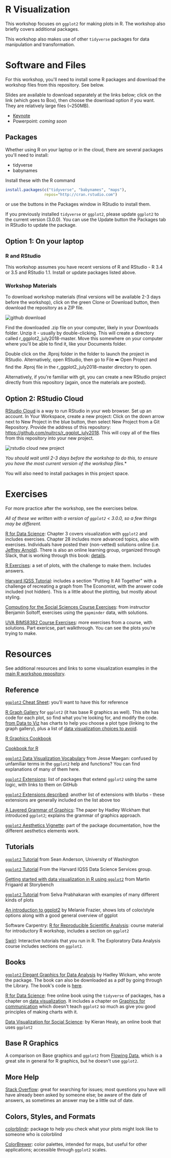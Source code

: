 # R Visualization

This workshop focuses on `ggplot2` for making plots in R.  The workshop also briefly covers additional packages.  

This workshop also makes use of other `tidyverse` packages for data manipulation and transformation.

# Software and Files

For this workshop, you'll need to install some R packages and download the workshop files from this repository. See below.

Slides are available to download separately at the links below; click on the link (which goes to Box), then choose the download option if you want.  They are relatively large files (~250MB).

* [Keynote](https://northwestern.box.com/s/j5cedht1d28nl0kmgpil4q7trwhh446v)
* Powerpoint: *coming soon*

## Packages

Whether using R on your laptop or in the cloud, there are several packages you'll need to install: 

* tidyverse
* babynames

Install these with the R command

```r
install.packages(c("tidyverse", "babynames", "maps"), 
                 repos="http://cran.rstudio.com")
```

or use the buttons in the Packages window in RStudio to install them.

If you previously installed `tidyverse` or `ggplot2`, please update `ggplot2` to the current version (3.0.0). You can use the Update button the Packages tab in RStudio to update the package.


## Option 1: On your laptop 

### R and RStudio

This workshop assumes you have recent versions of R and RStudio - R 3.4 or 3.5 and RStudio 1.1.  Install or update packages listed above.

### Workshop Materials

To download workshop materials (final versions will be available 2-3 days before the workshop), click on the green Clone or Download button, then download the repository as a ZIP file.  

![github download](images/githubdownload.png)

Find the downloaded .zip file on your computer, likely in your Downloads folder.  Unzip it - usually by double-clicking.  This will create a directory called r\_ggplot2\_july2018-master.  Move this somewhere on your computer where you'll be able to find it, like your Documents folder.  

Double click on the .Rproj folder in the folder to launch the project in RStudio.  Alternatively, open RStudio, then go to File :arrow_right: Open Project and find the .Rproj file in the r\_ggplot2\_july2018-master directory to open.

Alternatively, if you're familiar with git, you can create a new RStudio project directly from this repository (again, once the materials are posted).


## Option 2: RStudio Cloud

[RStudio Cloud](https://rstudio.cloud) is a way to run RStudio in your web browser.  Set up an account.  In Your Workspace, create a new project: Click on the down arrow next to New Project in the blue button, then select New Project from a Git Repository.  Provide the address of this repository: https://github.com/nuitrcs/r_ggplot_july2018.  This will copy all of the files from this repository into your new project.  

![rstudio cloud new project](images/rstudiocloud.png)

*You should wait until 2-3 days before the workshop to do this, to ensure you have the most current version of the workshop files.**

You will also need to install packages in this project space.

# Exercises

For more practice after the workshop, see the exercises below.

*All of these we written with a version of `ggplot2` < 3.0.0, so a few things may be different.*

[R for Data Science](http://r4ds.had.co.nz/): Chapter 3 covers visualization with `ggplot2` and includes exercises.  Chapter 28 includes more advanced topics, also with exercises.  Individuals have posted their (non-vetted) solutions online (i.e. [Jeffrey Arnold](https://jrnold.github.io/r4ds-exercise-solutions/)).  There is also an online learning group, organized through Slack, that is working through this book: [details](https://medium.com/@kierisi/r4ds-the-next-iteration-d51e0a1b0b82).

[R Exercises](https://www.r-exercises.com/2018/02/23/practice-you-ggplot-skills-exercises/): a set of plots, with the challenge to make them.  Includes answers.

[Harvard IQSS Tutorial](https://tutorials.iq.harvard.edu/R/Rgraphics/Rgraphics.html): includes a section "Putting It All Together" with a challenge of recreating a graph from The Economist, with the answer code included (not hidden).  This is a little about the plotting, but mostly about styling.

[Computing for the Social Sciences Course Exercises](https://cfss.uchicago.edu/dataviz_gapminder.html): from instructor Benjamin Soltoff, exercises using the `gapminder` data, with solutions.

[UVA BIMS8382 Course Exercises](http://bims.fun/r-viz-homework.html): more exercises from a course, with solutions.  Part exericse, part walkthrough.  You can see the plots you're trying to make.


# Resources

See additional resources and links to some visualization examples in the [main R workshop repository](https://github.com/nuitrcs/rworkshops).

## Reference

[`ggplot2` Cheat Sheet](https://github.com/rstudio/cheatsheets/raw/master/data-visualization-2.1.pdf): you'll want to have this for reference

[R Graph Gallery](http://www.r-graph-gallery.com/portfolio/ggplot2-package/) for `ggplot2` (it has base R graphics as well).  This site has code for each plot, so find what you're looking for, and modify the code.  [from Data to Viz](https://www.data-to-viz.com) has charts to help you choose a plot type (linking to the graph gallery), plus a list of [data visualization choices to avoid](https://www.data-to-viz.com/caveats.html).

[R Graphics Cookbook](https://ase.tufts.edu/bugs/guide/assets/R%20Graphics%20Cookbook.pdf)

[Cookbook for R](http://www.cookbook-r.com/Graphs/)

[`ggplot2` Data Visualization Vocabulary](https://medium.com/@kierisi/fc8fa4d20d2d) from Jesse Maegan: confused by unfamiliar terms in the `ggplot2` help and functions?  You can find explanations of many of them here.

[`ggplot2` Extensions](http://www.ggplot2-exts.org/gallery/): list of packages that extend `ggplot2` using the same logic, with links to them on GitHub

[`ggplot2` Extensions described](https://blog.modeanalytics.com/r-ggplot-extension-packages/): another list of extensions with blurbs - these extensions are generally included on the list above too

[A Layered Grammar of Graphics](http://vita.had.co.nz/papers/layered-grammar.pdf): The paper by Hadley Wickham that introduced `ggplot2`; explains the grammar of graphics approach.

[`ggplot2` Aesthetics Vignette](https://cran.r-project.org/web/packages/ggplot2/vignettes/ggplot2-specs.html): part of the package documentation, how the different aesthetics elements work.

## Tutorials

[`ggplot2` Tutorial](http://seananderson.ca/ggplot2-FISH554/) from Sean Anderson, University of Washington

[`ggplot2` Tutorial](http://tutorials.iq.harvard.edu/R/Rgraphics/Rgraphics.html) From the Harvard IQSS Data Science Services group.

[Getting started with data visualization in R using `ggplot2`](http://www.storybench.org/getting-started-data-visualization-r-using-ggplot2) from Martin Frigaard at Storybench

[`ggplot2` Tutorial](http://r-statistics.co/ggplot2-Tutorial-With-R.html) from Selva Prabhakaran with examples of many different kinds of plots

[An introduction to ggplot2](https://rawgit.com/eco-data-science/VisualizingData/master/ggplot2_intro.html) by Melanie Frazier, shows lots of color/style options along with a good general overview of ggplot

Software Carpentry: [R for Reproducible Scientific Analysis](http://swcarpentry.github.io/r-novice-gapminder/08-plot-ggplot2/): course material for introductory R workshop, includes a section on `ggplot2`

[Swirl](http://swirlstats.com/): Interactive tutorials that you run in R.  The Exploratory Data Analysis course includes sections on `ggplot2`.


## Books

[`ggplot2` Elegant Graphics for Data Analysis](http://ggplot2.org/book/) by Hadley Wickam, who wrote the package.  The book can also be downloaded as a pdf by going through the Library.  The book's code is [here](https://github.com/hadley/ggplot2-book).

[R for Data Science](http://r4ds.had.co.nz/): free online book using the `tidyverse` of packages, has a chapter on [data visualization](http://r4ds.had.co.nz/data-visualisation.html).  It includes a chapter on [Graphics for communication](http://r4ds.had.co.nz/graphics-for-communication.html) which doesn't teach `ggplot2` so much as give you good principles of making charts with it.

[Data Visualization for Social Science](http://socviz.co/): by Kieran Healy, an online book that uses `ggplot2`


## Base R Graphics

A comparison on Base graphics and `ggplot2` from [Flowing Data](http://flowingdata.com/2016/03/22/comparing-ggplot2-and-r-base-graphics/), which is a great site in general for R graphics, but he doesn't use `ggplot2`.


## More Help

[Stack Overflow](http://stackoverflow.com/questions/tagged/ggplot): great for searching for issues; most questions you have will have already been asked by someone else; be aware of the date of answers, as sometimes an answer may be a little out of date.

## Colors, Styles, and Formats

[colorblindr](https://www.rdocumentation.org/packages/colorblindr): package to help you check what your plots might look like to someone who is colorblind

[ColorBrewer](http://colorbrewer2.org/): color palettes, intended for maps, but useful for other applications; accessible through `ggplot2` scales.


